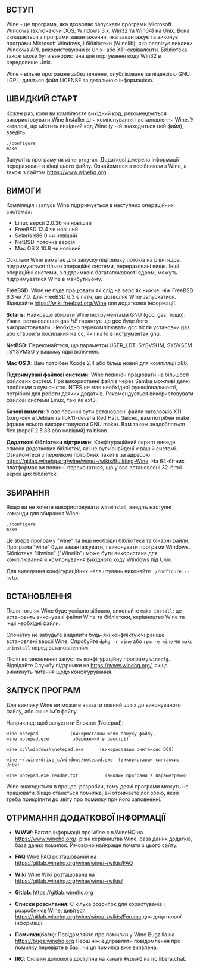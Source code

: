 ## ВСТУП

Wine - це програма, яка дозволяє запускати програми Microsoft
Windows (включаючи DOS, Windows 3.x, Win32 та Win64) на Unix. Вона
складається з програми завантаження, яка завантажує та виконує програми
Microsoft Windows, і бібліотеки (Winelib), яка реалізує виклики
Windows API, використовуючи їх Unix- або X11-еквіваленти. Бібліотека
також може бути використана для портування коду Win32 в середовище Unix.

Wine - вільне програмне забезпечення, опубліковане за ліцензією
GNU LGPL; дивіться файл LICENSE за детальною інформацією.


## ШВИДКИЙ СТАРТ

Кожен раз, коли ви компілюєте вихідний код, рекомендується використовувати
Wine Installer для компонування і встановлення Wine. У каталозі, що містить
вихідний код Wine (у ній знаходиться цей файл), введіть:

```
./configure
make
```

Запустіть програму як `wine program`. Додаткові джерела інформації
перераховані в кінці цього файлу. Ознайомтеся з посібником з Wine,
а також з сайтом https://www.winehq.org.


## ВИМОГИ

Компіляція і запуск Wine підтримується в наступних операційних системах:

- Linux версії 2.0.36 чи новіший
- FreeBSD 12.4 чи новіший
- Solaris x86 9 чи новіший
- NetBSD-поточна версія
- Mac OS X 10.8 чи новіший

Оскільки Wine вимагає для запуску підтримку потоків на рівні ядра, підтримуються
тільки операційні системи, перераховані вище. Інші операційні системи,
з підтримкою багатопоковості ядром, можуть підтримуватися Wine в майбутньому.

**FreeBSD**:
  Wine не буде працювати як слід на версіях нижче, ніж FreeBSD 6.3
  чи 7.0. Для FreeBSD 6.3 є патч, що дозволяє Wine запускатися.
  Відвідайте https://wiki.freebsd.org/Wine для додаткової інформації.

**Solaris**:
  Найкраще збирати Wine інструментами GNU (gcc, gas, тощо). Увага:
  встановлення gas *НЕ* гарантує що gcc буде його використовувати.
  Необхідно перекомпілювати gcc після установки gas або створити
  посилання на cc, як і на ld в інструментах gnu.

**NetBSD**:
  Переконайтеся, що параметри USER_LDT, SYSVSHM, SYSVSEM і SYSVMSG
  у вашому ядрі включені.

**Mac OS X**:
  Вам потрібен Xcode 2.4 або більш новий для компіляції x86.

**Підтримувані файлові системи**:
  Wine повинен працювати на більшості файлових систем. При використанні
  файлів через Samba можливі деякі проблеми з сумісністю. NTFS не має
  необхідної функціональності, потрібної для роботи деяких додатків.
  Рекомендується використовувати файлові системи Linux, такі як ext3.

**Базові вимоги**:
  У вас повинні бути встановлені файли заголовків X11
  (xorg-dev в Debian та libX11-devel в Red Hat).
  Звісно, вам потрібен make (краще всього використовувати GNU make).
  Вам також знадобляться flex (версії 2.5.33 або новіший) та bison.

**Додаткові бібліотеки підтримки**:
  Конфігураційний скрипт виведе список додаткових бібліотек, які не були
  знайдені у вашій системі. Ознайомтеся з переліком потрібних пакетів за
  адресою https://gitlab.winehq.org/wine/wine/-/wikis/Building-Wine.
  На 64-бітних платформах ви повинні переконатися, що у вас встановлені
  32-бітні версії цих бібліотек.

## ЗБИРАННЯ

Якщо ви не хочете використовувати wineinstall, введіть наступні команди
для збирання Wine:

```
./configure
make
```

Це збере програму "wine" та інші необхідні бібліотеки та бінарні файли.
Програма "wine" буде завантажувати, і виконувати програми Windows.
Бібліотека "libwine" ("Winelib") може бути використана для компілювання
й компонування вихідного коду Windows під Unix.

Для виведення конфігураційних налаштувань виконайте `./configure --help`.

## ВСТАНОВЛЕННЯ

Після того як Wine буде успішно зібрано, виконайте `make install`; це
встановить виконувані файли Wine та бібліотеки, керівництво Wine та
інші необхідні файли.

Спочатку не забудьте видалити будь-які конфліктуючі раніше встановлені
версії Wine. Спробуйте `dpkg -r wine` або `rpm -e wine` чи `make uninstall`
перед встановленням.

Після встановлення запустіть конфігураційну програму `winecfg`. Відвідайте Службу
підтримки на https://www.winehq.org/, якщо виникнуть питання щодо конфігурування.


## ЗАПУСК ПРОГРАМ

Для виклику Wine ви можете вказати повний шлях до виконуваного файлу,
або лише ім'я файлу.

Наприклад: щоб запустити Блокнот(Notepad):

```
wine notepad            (використавши шлях пошуку файлу,
wine notepad.exe         збережений в реєстрі)

wine c:\\windows\\notepad.exe      (використавши синтаксис DOS)

wine ~/.wine/drive_c/windows/notepad.exe  (використавши синтаксис Unix)

wine notepad.exe readme.txt          (виклик програми з параметрами)
```

Wine знаходиться в процесі розробки, тому деякі програми можуть не
працювати. Якщо станеться помилка, ви отримаєте лог збою, який
треба прикріпити до звіту про помилку при його заповненні.


## ОТРИМАННЯ ДОДАТКОВОЇ ІНФОРМАЦІЇ

- **WWW**: Багато інформації про Wine є в WineHQ на
        https://www.winehq.org/: різні керівництва Wine, база даних додатків,
        база даних помилок. Ймовірно найкраще почати з цього сайту.

- **FAQ** Wine FAQ розташований на https://gitlab.winehq.org/wine/wine/-/wikis/FAQ

- **Wiki** Wine Wiki розташована на https://gitlab.winehq.org/wine/wine/-/wikis/

- **Gitlab**: https://gitlab.winehq.org

- **Списки розсилання**:
	Є кілька розсилок для користувачів і розробників Wine;
        дивіться https://gitlab.winehq.org/wine/wine/-/wikis/Forums
	    для додаткової інформації.

- **Помилки(баги)**:
	Повідомляйте про помилки у Wine Bugzilla на https://bugs.winehq.org
	Перш ніж відправляти повідомлення про помилку перевірте в базі, чи
	ця помилка вже виявлена.

- **IRC**: Онлайн допомога доступна на каналі `#WineHQ` на irc.libera.chat.
